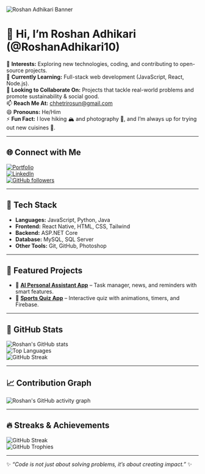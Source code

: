<!-- Banner -->
![Roshan Adhikari Banner](https://img.shields.io/badge/Hello%20World!-I'm%20Roshan%20Adhikari-blueviolet?style=for-the-badge&logo=github)

# 👋 Hi, I’m Roshan Adhikari (@RoshanAdhikari10)

👀 **Interests:** Exploring new technologies, coding, and contributing to open-source projects.  
🌱 **Currently Learning:** Full-stack web development (JavaScript, React, Node.js).  
💞️ **Looking to Collaborate On:** Projects that tackle real-world problems and promote sustainability & social good.  
📫 **Reach Me At:** [chhetrirosun@gmail.com](mailto:chhetrirosun@gmail.com)  
😄 **Pronouns:** He/Him  
⚡ **Fun Fact:** I love hiking 🏔️ and photography 📸, and I’m always up for trying out new cuisines 🍜.  

---

## 🌐 Connect with Me
[![Portfolio](https://img.shields.io/badge/Portfolio-RoshanAdhikari25.com.np-blue?style=for-the-badge&logo=google-chrome)](https://roshanadhikari25.com.np/)  
[![LinkedIn](https://img.shields.io/badge/LinkedIn-Connect-blue?style=for-the-badge&logo=linkedin)](https://www.linkedin.com/in/roshanadhikari10)  
[![GitHub followers](https://img.shields.io/github/followers/RoshanAdhikari10?style=for-the-badge&logo=github)](https://github.com/RoshanAdhikari10?tab=followers)  

---

## 🚀 Tech Stack
- **Languages:** JavaScript, Python, Java  
- **Frontend:** React Native, HTML, CSS, Tailwind  
- **Backend:** ASP.NET Core 
- **Database:** MySQL, SQL Server  
- **Other Tools:** Git, GitHub, Photoshop  

---

## 📂 Featured Projects
- 📰 [**AI Personal Assistant App**](https://github.com/RoshanAdhikari10/AI-Assistant) – Task manager, news, and reminders with smart features.  
- 📝 [**Sports Quiz App**](https://github.com/RoshanAdhikari10/Quiz-App) – Interactive quiz with animations, timers, and Firebase.  

---
## 🌟 GitHub Stats
![Roshan's GitHub stats](https://github-readme-stats.vercel.app/api?username=RoshanAdhikari10&show_icons=true&theme=radical&count_private=true&hide=prs&show_year=true)  
![Top Languages](https://github-readme-stats.vercel.app/api/top-langs/?username=RoshanAdhikari10&layout=compact&theme=radical)  
![GitHub Streak](https://streak-stats.demolab.com?user=RoshanAdhikari10&theme=radical&hide_border=false&date_format=M%20j%5B%2C%20Y%5D)



---

## 📈 Contribution Graph
![Roshan's GitHub activity graph](https://github-readme-activity-graph.vercel.app/graph?username=RoshanAdhikari10&theme=radical)  

---

## 🔥 Streaks & Achievements
![GitHub Streak](https://streak-stats.demolab.com?user=RoshanAdhikari10&theme=radical)  
![GitHub Trophies](https://github-profile-trophy.vercel.app/?username=RoshanAdhikari10&theme=radical&no-frame=true&row=1&column=7)  

---

✨ *“Code is not just about solving problems, it’s about creating impact.”* ✨
